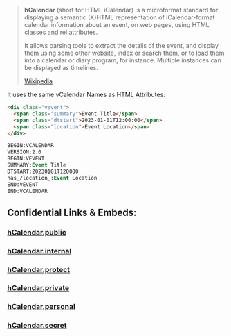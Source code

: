 
> **hCalendar** (short for HTML iCalendar) is a microformat standard 
> for displaying a semantic (X)HTML representation 
> of iCalendar-format calendar information about an event, on web pages, 
> using HTML classes and rel attributes.
>
> It allows parsing tools to extract the details of the event, 
> and display them using some other website, index or search them, 
> or to load them into a calendar or diary program, for instance. 
> Multiple instances can be displayed as timelines.
>
> [Wikipedia](https://en.wikipedia.org/wiki/HCalendar)

It uses the same vCalendar Names as HTML Attributes: 
```html
<div class="vevent">
  <span class="summary">Event Title</span>
  <span class="dtstart">2023-01-01T12:00:00</span>
  <span class="location">Event Location</span>
</div>
```

```vb
BEGIN:VCALENDAR
VERSION:2.0
BEGIN:VEVENT
SUMMARY:Event Title
DTSTART:20230101T120000
has_/location_:Event Location
END:VEVENT
END:VCALENDAR
```


## Confidential Links & Embeds: 

### [hCalendar.public](/_public\W3C\RDF(Resource_Description_Framework)/hCalendar.public.md) 

### [hCalendar.internal](/_internal\W3C\RDF(Resource_Description_Framework)/hCalendar.internal.md) 

### [hCalendar.protect](/_protect\W3C\RDF(Resource_Description_Framework)/hCalendar.protect.md) 

### [hCalendar.private](/_private\W3C\RDF(Resource_Description_Framework)/hCalendar.private.md) 

### [hCalendar.personal](/_personal\W3C\RDF(Resource_Description_Framework)/hCalendar.personal.md) 

### [hCalendar.secret](/_secret\W3C\RDF(Resource_Description_Framework)/hCalendar.secret.md)

